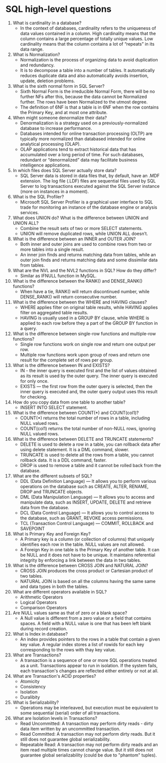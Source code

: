 # SQL high-level questions

1. What is cardinality in a database?
    - In the context of databases, cardinality refers to the uniqueness of data values contained in a column. High cardinality means that the column contains a large percentage of totally unique values. Low cardinality means that the column contains a lot of “repeats” in its data range.  
2. What is Normalization?
    - Normalization is the process of organizing data to avoid duplication and redundancy.
    - It is to decompose a table into a number of tables. It automatically reduces duplicate data and also automatically avoids insertion, update, deletion problems.
3. What is the sixth normal form in SQL Server?
    - Sixth Normal Form is the irreducible Normal Form, there will be no further NFs after this, because the data cannot be Normalized further. The rows have been Normalized to the utmost degree.
    - The definition of 6NF is that a table is in 6NF when the row contains the Primary Key, and at most one attribute.
4. When might someone denormalize their data?
    - Denormalization is a strategy used on a previously-normalized database to increase performance.
    - Databases intended for online transaction processing (OLTP) are typically more normalized than databased intended for online analytical processing (OLAP).
    - OLAP applications tend to extract historical data that has accumulated over a long period of time. For such databases, redundant or “denormalized” data may facilitate business intelligence applications.
5. In which files does SQL Server actually store data?
    - SQL Server data is stored in data files that, by default, have an .MDF extension. The log file (.LDF) files are sequential files used by SQL Server to log transactions executed against the SQL Server instance (more on instances in a moment).
6. What is the SQL Profiler?
    - Microsoft SQL Server Profiler is a graphical user interface to SQL trade for monitoring an instance of the database engine or analysis services.
7. What does UNION do? What is the difference between UNION and UNION ALL?
    - Combine the result sets of two or more SELECT statements.
    - UNION will remove duplicated rows, while UNION ALL doesn’t.  
8. What is the difference between an INNER and OUTER JOIN?
    - Both inner and outer joins are used to combine rows from two or more tables into a single result.
    - An inner join finds and returns matching data from tables, while an outer join finds and returns matching data and some dissimilar data from tables.
9. What are the NVL and the NVL2 functions in SQL? How do they differ?
    - Similar as IFNULL function in MySQL.
10. What is the difference between the RANK() and DENSE_RANK() functions?
    - When have a tie, RANK() will return discontinued number, while DENSE_RANK() will return consecutive number.
11. What is the difference between the WHERE and HAVING clauses?
    - WHERE applies filter on original table results, while HAVING applies filter on aggregated table results.
    - HAVING is usually used in a GROUP BY clause, while WHERE is applied to each row before they a part of the GROUP BY function in a query.
12. What is the difference between single-row functions and multiple-row functions?
    - Single row functions work on single row and return one output per row.
    - Multiple row functions work upon group of rows and return one result for the complete set of rows per group.
13. What is the difference between IN and EXISTS?
    - IN - the inner query is executed first and the list of values obtained as its result is used by the outer query. The inner query is executed for only once.
    - EXISTS — the first row from the outer query is selected, then the inner query is executed and, the outer query output uses this result for checking.
14. How do you copy data from one table to another table?
    - INSERT INTO SELECT statement.
15. What is the difference between COUNT(*) and COUNT(col1)?
    - COUNT(*) returns the total number of rows in a table, including NULL valued rows.
    - COUNT(col1) returns the total number of non-NULL rows, ignoring NULL valued rows.
16. What is the difference between DELETE and TRUNCATE statements?
    - DELETE is used to delete a row in a table, you can rollback data after using delete statement. It is a DML command, slower.
    - TRUNCATE is used to delete all the rows from a table, you cannot rollback data. It is a DDL command, faster.
    - DROP is used to remove a table and it cannot be rolled back from the database.
17. What are the different subsets of SQL?
    - DDL (Data Definition Language) — It allows you to perform various operations on the database such as CREATE, ALTER, RENAME, DROP and TRUNCATE objects.
    - DML (Data Manipulation Language) — It allows you to access and manipulate data, such as INSERT, UPDATE, DELETE and retrieve data from the database.
    - DCL (Data Control Language) — It allows you to control access to the database, such as GRANT, REVOKE access permissions.
    - TCL (Transaction Control Language) — COMMIT, ROLLBACK and SAVEPOINT
18. What is Primary Key and Foreign Key?
    - A Primary key is a column (or collection of columns) that uniquely identifies each row in the table. NULL values are not allowed.
    - A Foreign Key in one table is the Primary Key of another table. It can be NULL and it does not have to be unique. It maintains referential integrity by enforcing a link between the data in two tables.
19. What is the difference between CROSS JOIN and NATURAL JOIN?
    - CROSS JOIN produces the cross product or Cartesian product of two tables.
    - NATURAL JOIN is based on all the columns having the same same and data types in both the tables.
20. What are different operators available in SQL?
    - Arithmetic Operators
    - Logical Operators
    - Comparison Operators
21. Are NULL values same as that of zero or a blank space?
    - A Null value is different from a zero value or a field that contains spaces. A field with a NULL value is one that has been left blank during record creation.
22. What is Index in database?
    - An index provides pointers to the rows in a table that contain a given key value. A regular index stores a list of rowids for each key corresponding to the rows with thay key value.
23. What are Transactions?
    - A transaction is a sequence of one or more SQL operations treated as a unit. Transactions appear to run in isolation. If the system fails, each transaction's changes are reflected either entirely or not at all.
24. What are Transaction's ACID properties?
    - Atomicity
    - Consistency
    - Isolation
    - Duralibity
25. What is Serializability?
    - Operations may be interleaved, but execution must be equivalent to some sequential (serial) order of all transactions.
26. What are Isolation levels in Transactions?
    - Read Uncommitted: A transaction may perform dirty reads - dirty data item written by an uncommitted transaction.
    - Read Committed: A transaction may not perform dirty reads. But it still does not guarantee global serializability.
    - Repeatable Read: A transaction may not perform dirty reads and an item read multiple times cannot change value. But it still does not guarantee global serializability (could be due to "phantom" tuples).
